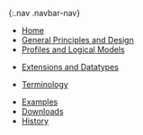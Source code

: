 {:.nav .navbar-nav}
<!-- don't remove the line above - to add or remove a menu item commeent in or out -->
- [Home](index.html)
- [General Principles and Design](general.html)
- [Profiles and Logical Models](profiles.html)
<!-- - [Profiles](profiles.html) -->
<!-- - [Mappings](structuremaps.html) -->
- [Extensions and Datatypes](extensions.html)
<!-- - [Operations](operations.html) -->
- [Terminology](terminology.html)
<!-- - [Search Parameters](searchparams.html) -->
<!-- - [Capability Statements](capstatements.html) -->
<!-- - [Security](security.html) -->
- [Examples](examples.html)
- [Downloads](downloads.html)
- [History](history.html)
